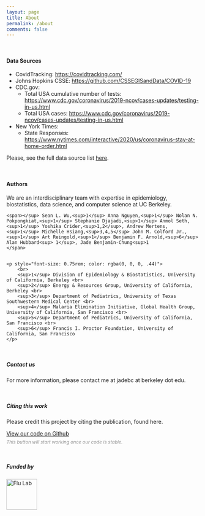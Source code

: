 ```yaml
---
layout: page
title: About
permalink: /about
comments: false
---
```


<div class="row justify-content-between">
<div class="col-md-8 pr-5">

<!-- <p class="mb-5"><img class="shadow-lg" src="{{site.baseurl}}/assets/images/mediumish-jekyll-template.png" alt="jekyll template mediumish" /></p> -->

<!-- <h4 style="border-bottom: 1px solid rgba(0, 0, 0, .44);">Data Sources a</h4> -->

<br>

<h4>Data Sources</h4>

<ul>
	<li>CovidTracking: <a href="https://covidtracking.com/">https://covidtracking.com/</a></li>
	<li>Johns Hopkins CSSE: <a href="https://github.com/CSSEGISandData/COVID-19">https://github.com/CSSEGISandData/COVID-19</a></li>
	<li>CDC.gov:
		<ul>
			<li>Total USA cumulative number of tests: <a href="https://www.cdc.gov/coronavirus/2019-ncov/cases-updates/testing-in-us.html">https://www.cdc.gov/coronavirus/2019-ncov/cases-updates/testing-in-us.html</a></li>
			<li>Total USA cases: <a href="https://www.cdc.gov/coronavirus/2019-ncov/cases-updates/testing-in-us.html">https://www.cdc.gov/coronavirus/2019-ncov/cases-updates/testing-in-us.html</a></li>
		</ul>
	</li>
	<li>New York Times: 
		<ul>
			<li>State Responses: <a href="https://www.nytimes.com/interactive/2020/us/coronavirus-stay-at-home-order.html">https://www.nytimes.com/interactive/2020/us/coronavirus-stay-at-home-order.html</a></li>
		</ul>
		</li>
</ul>


<p>Please, see the full data source list <a href="https://github.com/jadebc/covid19-expected-cases/tree/master/1-data">here</a>.</p>
<br>



<h4>Authors</h4>


<p>We are an interdisciplinary team with expertise in epidemiology, biostatistics, data science, and computer science at UC Berkeley.</p>

	<span></sup> Sean L. Wu,<sup>1</sup> Anna Nguyen,<sup>1</sup> Nolan N. Pokpongkiat,<sup>1</sup> Stephanie Djajadi,<sup>1</sup> Anmol Seth,<sup>1</sup> Yoshika Crider,<sup>1,2</sup>, Andrew Mertens,<sup>1</sup> Michelle Hsiang,<sup>3,4,5</sup> John M. Colford Jr.,<sup>1</sup> Art Reingold,<sup>1</sup> Benjamin F. Arnold,<sup>6</sup> Alan Hubbard<sup> 1</sup>, Jade Benjamin-Chung<sup>1
	</span>


	<p style="font-size: 0.75rem; color: rgba(0, 0, 0, .44)">
		<br>
		<sup>1</sup> Division of Epidemiology & Biostatistics, University of California, Berkeley <br>
		<sup>2</sup> Energy & Resources Group, University of California, Berkeley <br>
		<sup>3</sup> Department of Pediatrics, University of Texas Southwestern Medical Center <br>
		<sup>4</sup> Malaria Elimination Initiative, Global Health Group, University of California, San Francisco <br>
		<sup>5</sup> Department of Pediatrics, University of California, San Francisco <br>
		<sup>6</sup> Francis I. Proctor Foundation, University of California, San Francisco
	</p>

 

<br>
<!-- <h4>Questions or bug reports?</h4>

<p>Head over to our <a href="https://github.com/jadebc/covid19-expected-cases">Github repository</a> and file an issue!</p>
 -->
</div>

<div class="col-md-4">

<div class="sticky-top sticky-top-80">
<h5>Contact us</h5>

<p>For more information, please contact me at jadebc at berkeley dot edu.</p>

<!-- <p>Thank you for your support! Your donation helps me to maintain and improve <a target="_blank" href="https://github.com/wowthemesnet/mediumish-theme-jekyll">Mediumish <i class="fab fa-github"></i></a>.</p> -->

<!-- <a target="_blank" href="https://github.com/jadebc/covid19-expected-cases" class="btn btn-danger"></a>  -->


<br>
<h5>Citing this work</h5>

<p>Please credit this project by citing the publication, found here.</p>
<a target="_blank" href="https://github.com/jadebc/covid19-expected-cases" class="btn btn-warning">View our code on Github</a>
<p style="font-size: 0.75rem; color: rgba(0, 0, 0, .44); font-style: italic; margin-top: 6px;">This button will start working once our code is stable.</p>

<br>

<h5>Funded by</h5>
<a target="_blank" href="https://theflulab.org/">
	<img style="" src="{{ site.baseurl }}/assets/images/flu-lab.png" alt="Flu Lab" width="80" height="80">
</a>

</div> 
</div> 
</div>
